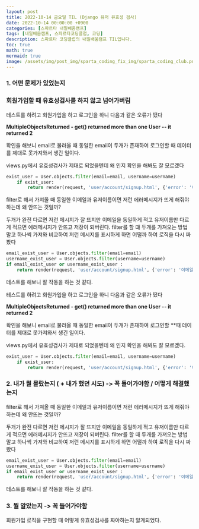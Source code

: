 ```yaml
---
layout: post
title: 2022-10-14 금요일 TIL (Django 유저 유효성 검사)
date: 2022-10-14 00:00:00 +0900
categories: [스파르타 내일배움캠프]
tags: [내일배움캠프, 스파르타코딩클럽, 코딩]
description: 스파르타 코딩클럽의 내일배움캠프 TIL입니다.
toc: true
math: true
mermaid: true
image: /assets/img/post_img/sparta_coding_fix_img/sparta_coding_club.png
---
```

### 1. 어떤 문제가 있었는지

### 회원가입할 때 유효성검사를 하지 않고 넘어가버림

테스트를 하려고 회원가입을 하고 로그인을 하니 다음과 같은 오류가 떴다

**MultipleObjectsReturned - get() returned more than one User -- it returned 2**

확인을 해보니 email로 불러올 때 동일한 email이 두개가 존재하여 로그인할 때 데이터를 제대로 못가져와서 생긴 일이다.

views.py에서 유효성검사가 제대로 되었을텐데 왜 인지 확인을 해봐도 잘 모르겠다

```python
exist_user = User.objects.filter(email=email, username=username)
    if exist_user:
        return render(request, 'user/account/signup.html', {'error': '이메일 또는 사용자이름이 이미 존재합니다. '})
```

filter로 해서 가져올 때 동일한 이메일과 유저이름이면 저런 에러메시지가 뜨게 해줘야하는데 왜 안뜨는 것일까?

두개가 완전 다르면 저런 메시지가 잘 뜨지만 이메일을 동일하게 적고 유저이름만 다르게 적으면 에러메시지가 안뜨고 저장이 되버린다. filter를 할 떄 두개를 가져오는 방법 말고 하나씩 가져와 비교하여 저런 메시지를 표시하게 하면 어떨까 하여 로직을 다시 짜봤다

```python
email_exist_user = User.objects.filter(email=email)
username_exist_user = User.objects.filter(username=username)
if email_exist_user or username_exist_user :
    return render(request, 'user/account/signup.html', {'error': '이메일 또는 사용자이름이 이미 존재합니다. '})
```

테스트를 해보니 잘 작동을 하는 것 같다. 

테스트를 하려고 회원가입을 하고 로그인을 하니 다음과 같은 오류가 떴다

**MultipleObjectsReturned - get() returned more than one User -- it returned 2**

확인을 해보니 email로 불러올 때 동일한 email이 두개가 존재하여 로그인할 **때 데이터를 제대로 못가져와서 생긴 일이다.

views.py에서 유효성검사가 제대로 되었을텐데 왜 인지 확인을 해봐도 잘 모르겠다.

```python
exist_user = User.objects.filter(email=email, username=username)
    if exist_user:
        return render(request, 'user/account/signup.html', {'error': '이메일 또는 사용자이름이 이미 존재합니다. '})
```

### 2. 내가 뭘 몰랐는지 ( + 내가 했던 시도) -> 꼭 들어가야함 / 어떻게 해결했는지

filter로 해서 가져올 때 동일한 이메일과 유저이름이면 저런 에러메시지가 뜨게 해줘야하는데 왜 안뜨는 것일까?

두개가 완전 다르면 저런 메시지가 잘 뜨지만 이메일을 동일하게 적고 유저이름만 다르게 적으면 에러메시지가 안뜨고 저장이 되버린다. filter를 할 때 두개를 가져오는 방법 말고 하나씩 가져와 비교하여 저런 메시지를 표시하게 하면 어떨까 하여 로직을 다시 짜봤다

```python
email_exist_user = User.objects.filter(email=email)
username_exist_user = User.objects.filter(username=username)
if email_exist_user or username_exist_user :
    return render(request, 'user/account/signup.html', {'error': '이메일 또는 사용자이름이 이미 존재합니다. '})
```

테스트를 해보니 잘 작동을 하는 것 같다. 

### 3. 뭘 알았는지 -> 꼭 들어가야함

회원가입 로직을 구현할 때 어떻게 유효성검사를 짜야하는지 알게되었다.